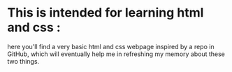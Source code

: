 # This is intended for learning html and css : 

here you'll find a very basic html and css webpage inspired by a repo in GitHub, which will eventually help me in refreshing my memory about these two things.
